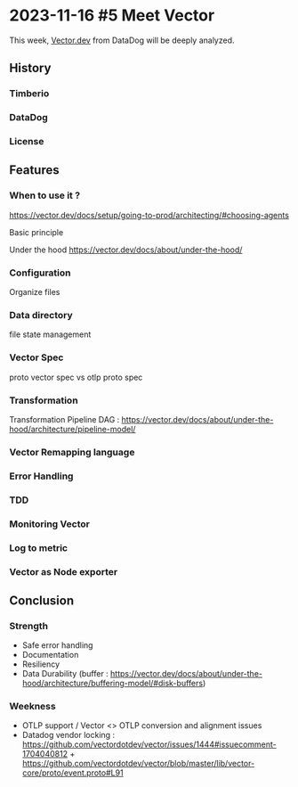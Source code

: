 # 2023-11-16 #5 Meet Vector

This week, [Vector.dev](https://vector.dev/) from DataDog will be deeply analyzed.

## History

### Timberio

### DataDog

### License

## Features
### When to use it ?
https://vector.dev/docs/setup/going-to-prod/architecting/#choosing-agents

Basic principle

Under the hood
https://vector.dev/docs/about/under-the-hood/

### Configuration
Organize files

### Data directory
file state management

### Vector Spec
proto vector spec vs otlp proto spec

### Transformation
Transformation Pipeline DAG : https://vector.dev/docs/about/under-the-hood/architecture/pipeline-model/

### Vector Remapping language

### Error Handling

### TDD

### Monitoring Vector

### Log to metric

### Vector as Node exporter

## Conclusion

### Strength

+ Safe error handling
+ Documentation
+ Resiliency
+ Data Durability (buffer : https://vector.dev/docs/about/under-the-hood/architecture/buffering-model/#disk-buffers)

### Weekness

- OTLP support / Vector <> OTLP conversion and alignment issues
- Datadog vendor locking : https://github.com/vectordotdev/vector/issues/1444#issuecomment-1704040812 + https://github.com/vectordotdev/vector/blob/master/lib/vector-core/proto/event.proto#L91
